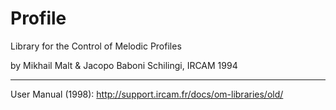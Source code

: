 # Profile

Library for the Control of Melodic Profiles

by Mikhail Malt & Jacopo Baboni Schilingi, IRCAM 1994


-------

User Manual (1998): http://support.ircam.fr/docs/om-libraries/old/

